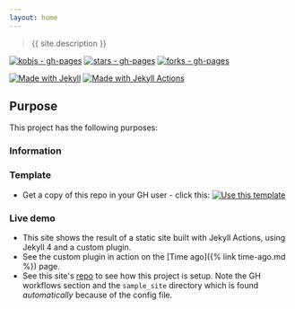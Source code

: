 ```yaml
---
layout: home
---
```


> {{ site.description }}

[![kobjs - gh-pages](https://img.shields.io/static/v1?label=kobjs&message=gh-pages&color=blue&logo=github)](https://github.com/kobjs/gh-pages)
[![stars - gh-pages](https://img.shields.io/github/stars/kobjs/gh-pages?style=social)](https://github.com/kobjs/gh-pages)
[![forks - gh-pages](https://img.shields.io/github/forks/kobjs/gh-pages?style=social)](https://github.com/kobjs/gh-pages)

[![Made with Jekyll](https://img.shields.io/badge/Jekyll-4.x-blue?logo=jekyll&logoColor=white)](https://jekyllrb.com)
[![Made with Jekyll Actions](https://img.shields.io/badge/Jekyll_Actions-2.x-blue.svg)](https://github.com/kobjs/gh-pages)


## Purpose

This project has the following purposes:

### Information


### Template

- Get a copy of this repo in your GH user - click this: [![Use this template](https://img.shields.io/badge/Generate-Use_this_template-2ea44f)](https://github.com/MichaelCurrin/jekyll-actions-quickstart/generate)

### Live demo

- This site shows the result of a static site built with Jekyll Actions, using Jekyll 4 and a custom plugin.
- See the custom plugin in action on the [Time ago]({% link time-ago.md %}) page.
- See this site's [repo](https://github.com/MichaelCurrin/jekyll-actions-quickstart) to see how this project is setup. Note the GH workflows section and the `sample_site` directory which is found _automatically_ because of the config file.
